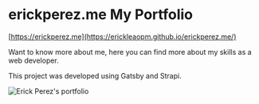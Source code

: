 # erickperez.me My Portfolio

[https://erickperez.me](https://erickleaopm.github.io/erickperez.me/)

Want to know more about me, here you can find more about my skills as a web developer.

This project was developed using Gatsby and Strapi.

![Erick Perez's portfolio](https://res.cloudinary.com/erickleaopm/image/upload/v1605766058/erick_perez_portfolio_e60826011a.png)
